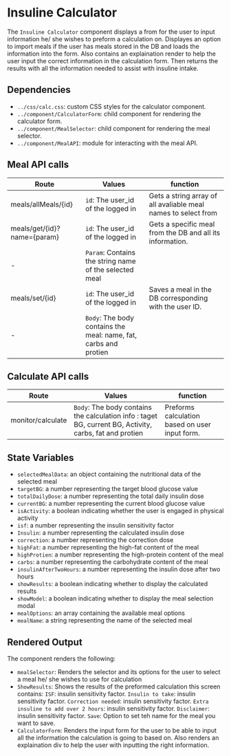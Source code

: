 # Insuline Calculator

The `Insuline Calculator` component displays a from for the user to input information he/ she wishes to preform a calculation on. Displayes an option to import meals if the user has meals stored in the DB and loads the information into the form. Also contains an explaination render to help the user input the correct information in the calculation form. Then returns the results with all the information needed to assist with insuline intake.

## Dependencies

- `../css/calc.css`: custom CSS styles for the calculator component.
- `../component/CalculatorForm`: child component for rendering the calculator form.
- `../component/MealSelector`: child component for rendering the meal selector.
- `../component/MealAPI`: module for interacting with the meal API.

## Meal API calls

| Route | Values | function |
|--- |--- |--- |
| meals/allMeals/{id} | `id`: The user_id of the logged in| Gets a string array of all avaliable meal names to select from
| meals/get/{id}?name={param} | `id`: The user_id of the logged in| Gets a specific meal from the DB and all its information.
|-|`Param`: Contains the string name of the selected meal |  |
| meals/set/{id} | `id`: The user_id of the logged in | Saves a meal in the DB corresponding with the user ID.
|-|`Body`: The body contains the meal: name, fat, carbs and protien |  |

## Calculate API calls

| Route | Values | function |
|--- |--- |--- |
| monitor/calculate | `Body`: The body contains the calculation info : taget BG, current BG, Activity, carbs, fat and protien | Preforms calculation based on user input form.

## State Variables

- `selectedMealData`: an object containing the nutritional data of the selected meal
- `targetBG`: a number representing the target blood glucose value
- `totalDailyDose`: a number representing the total daily insulin dose
- `currentBG`: a number representing the current blood glucose value
- `isActivity`: a boolean indicating whether the user is engaged in physical activity
- `isf`: a number representing the insulin sensitivity factor
- `Insulin`: a number representing the calculated insulin dose
- `correction`: a number representing the correction dose
- `highFat`: a number representing the high-fat content of the meal
- `highProtien`: a number representing the high-protein content of the meal
- `carbs`: a number representing the carbohydrate content of the meal
- `insulinAfterTwoHours`: a number representing the insulin dose after two hours
- `showResults`: a boolean indicating whether to display the calculated results
- `showModel`: a boolean indicating whether to display the meal selection modal
- `mealOptions`: an array containing the available meal options
- `mealName`: a string representing the name of the selected meal

## Rendered Output

The component renders the following:

- `mealSelector`: Renders the selector and its options for the user to select a meal he/ she wishes to use for calculation
- `ShowResults`: Shows the results of the preformed calculation this screen contains:
    `ISF`: insulin sensitivity factor.
    `Insulin to take`: insulin sensitivity factor.
    `Correction needed`: insulin sensitivity factor.
    `Extra insuline to add over 2 hours`: insulin sensitivity factor.
    `Disclaimer`: insulin sensitivity factor.
    `Save`: Option to set teh name for the meal you want to save.
- `CalculatorForm`: Renders the input form for the user to be able to input all the information the calculation is going to based on. Also renders an explaination div to help the user with inputting the right information.


